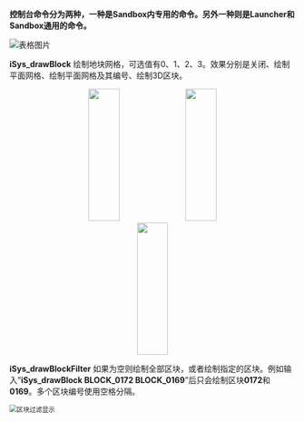 **控制台命令分为两种，一种是Sandbox内专用的命令。另外一种则是Launcher和Sandbox通用的命令。**



![表格图片](https://gitee.com/Azureusbin/pic-lib/raw/master/imags/20201117164654.png)



**iSys_drawBlock**		绘制地块网格，可选值有0、1、2、3。效果分别是关闭、绘制平面网格、绘制平面网格及其编号、绘制3D区块。  

  <center> 
    <img width=33% height=233  src="https://gitee.com/Azureusbin/pic-lib/raw/master/imags/20201117165442.png"/>  
    <img width=33% height=233  src="https://gitee.com/Azureusbin/pic-lib/raw/master/imags/20201117165945.png"/>  
    <img width=33% height=233  src="https://gitee.com/Azureusbin/pic-lib/raw/master/imags/20201117170003.png"/>  
</center>  




**iSys_drawBlockFilter**		如果为空则绘制全部区块，或者绘制指定的区块。例如输入”**iSys_drawBlock BLOCK_0172 BLOCK_0169**”后只会绘制区块**0172**和**0169**。多个区块编号使用空格分隔。  

<img src="https://gitee.com/Azureusbin/pic-lib/raw/master/imags/20201117170223.png" alt="区块过滤显示" style="zoom:80%;" />
